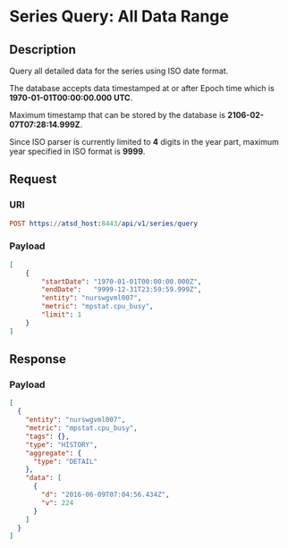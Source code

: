# Series Query: All Data Range

## Description

Query all detailed data for the series using ISO date format.

The database accepts data timestamped at or after Epoch time which is **1970-01-01T00:00:00.000 UTC**.

Maximum timestamp that can be stored by the database is **2106-02-07T07:28:14.999Z**.

Since ISO parser is currently limited to **4** digits in the year part, maximum year specified in ISO format is **9999**.

## Request

### URI

```elm
POST https://atsd_host:8443/api/v1/series/query
```

### Payload

```json
[
    {
        "startDate": "1970-01-01T00:00:00.000Z",
        "endDate":   "9999-12-31T23:59:59.999Z",
        "entity": "nurswgvml007",
        "metric": "mpstat.cpu_busy",
		"limit": 1
    }
]
```

## Response

### Payload

```json
[
  {
    "entity": "nurswgvml007",
    "metric": "mpstat.cpu_busy",
    "tags": {},
    "type": "HISTORY",
    "aggregate": {
      "type": "DETAIL"
    },
    "data": [
      {
        "d": "2016-06-09T07:04:56.434Z",
        "v": 224
      }
    ]
  }
]
```
